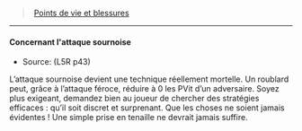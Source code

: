 ﻿---
!GenericItem
Name: Concernant l'attaque sournoise
Source: (L5R p43)
Id: l5r_hitpoints_hd.md#concernant-lattaque-sournoise
ParentLink: l5r_hitpoints_hd.md#points-de-vie-et-blessures
ParentName: Points de vie et blessures
NameLevel: 4
Attributes: {}
AttributesDictionary: >+
  {}

---
> [Points de vie et blessures](hd_l5r_hitpoints.md)

---

#### Concernant l'attaque sournoise

- Source: (L5R p43)

L’attaque sournoise devient une technique réellement mortelle. Un roublard peut, grâce à l’attaque féroce, réduire à 0 les PVit d’un adversaire. Soyez plus exigeant, demandez bien au joueur de chercher des stratégies efficaces : qu’il soit discret et surprenant. Que les choses ne soient jamais évidentes ! Une simple prise en tenaille ne devrait jamais suffire.

